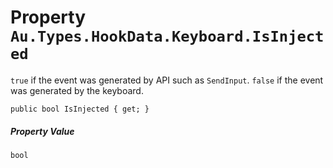 # Property `Au.Types.HookData.Keyboard.IsInjected`

`true` if the event was generated by API such as `SendInput`. `false` if the event was generated by the keyboard.

```
public bool IsInjected { get; }
```

##### Property Value

`bool`